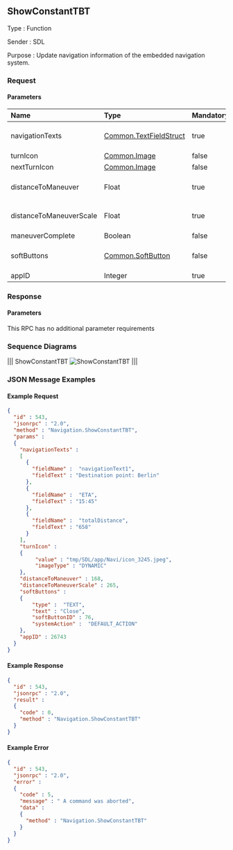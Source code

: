 ## ShowConstantTBT

Type
: Function

Sender
: SDL

Purpose
: Update navigation information of the embedded navigation system.

### Request

#### Parameters

|Name|Type|Mandatory|Additional|
|:---|:---|:--------|:---------|
|navigationTexts|[Common.TextFieldStruct](../../common/structs/#textfieldstruct)|true|array: true<br>minsize: 0<br>maxsize: 5|
|turnIcon|[Common.Image](../../common/structs/#image)|false||
|nextTurnIcon|[Common.Image](../../common/structs/#image)|false||
|distanceToManeuver|Float|true|minvalue: 0<br>maxvalue: 1000000000|
|distanceToManeuverScale|Float|true|minvalue: 0<br>maxvalue: 1000000000|
|maneuverComplete|Boolean|false||
|softButtons|[Common.SoftButton](../../common/structs/#softbutton)|false|array: true<br>minsize: 0<br>maxsize: 3|
|appID|Integer|true||

### Response

#### Parameters

This RPC has no additional parameter requirements

### Sequence Diagrams
|||
ShowConstantTBT
![ShowConstantTBT](./assets/ShowConstantTBT.jpg)
|||

### JSON Message Examples

#### Example Request

```json
{
  "id" : 543,
  "jsonrpc" : "2.0",
  "method" : "Navigation.ShowConstantTBT",
  "params" :
  {
    "navigationTexts" :
    [
      {
        "fieldName" :  "navigationText1",
        "fieldText" : "Destination point: Berlin"
      },
      {
        "fieldName" :  "ETA",
        "fieldText" : "15:45"
      },
      {
        "fieldName" :  "totalDistance",
        "fieldText" : "658"
      }
    ],
    "turnIcon" :
    {
         "value" : "tmp/SDL/app/Navi/icon_3245.jpeg",
         "imageType" : "DYNAMIC"
    },
    "distanceToManeuver" : 168,
    "distanceToManeuverScale" : 265,
    "softButtons" :
    {
        "type" :  "TEXT",
        "text" : "Close",
        "softButtonID" : 76,
        "systemAction" :  "DEFAULT_ACTION"
    },
    "appID" : 26743
  }
}
```

#### Example Response

```json
{
  "id" : 543,
  "jsonrpc" : "2.0",
  "result" :
  {
    "code" : 0,
    "method" : "Navigation.ShowConstantTBT"
  }
}
```

#### Example Error

```json
{
  "id" : 543,
  "jsonrpc" : "2.0",
  "error" :
  {
    "code" : 5,
    "message" : " A command was aborted",
    "data" :
    {
      "method" : "Navigation.ShowConstantTBT"
    }
  }
}
```
